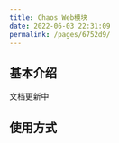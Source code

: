 ```yaml
---
title: Chaos Web模块
date: 2022-06-03 22:31:09
permalink: /pages/6752d9/
---
```


## 基本介绍

文档更新中

## 使用方式